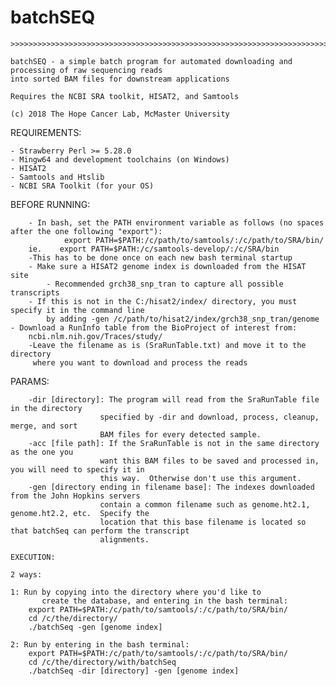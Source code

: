 # batchSEQ

    >>>>>>>>>>>>>>>>>>>>>>>>>>>>>>>>>>>>>>>>>>>>>>>>>>>>>>>>>>>>>>>>>>>>>>>>>>>>>>>>>>>>>>>>>>>>>>>>>>>>>

    batchSEQ - a simple batch program for automated downloading and processing of raw sequencing reads
    into sorted BAM files for downstream applications

    Requires the NCBI SRA toolkit, HISAT2, and Samtools

    (c) 2018 The Hope Cancer Lab, McMaster University

   >>>>>>>>>>>>>>>>>>>>>>>>>>>>>>>>>>>>>>>>>>>>>>>>>>>>>>>>>>>>>>>>>>>>>>>>>>>>>>>>>>>>>>>>>>>>>>>>>>>>>
   
   REQUIREMENTS:
   
   	- Strawberry Perl >= 5.28.0
	- Mingw64 and development toolchains (on Windows)
	- HISAT2
	- Samtools and Htslib
	- NCBI SRA Toolkit (for your OS)
   
   BEFORE RUNNING:

        - In bash, set the PATH environment variable as follows (no spaces after the one following "export"):
                export PATH=$PATH:/c/path/to/samtools/:/c/path/to/SRA/bin/
		ie.    export PATH=$PATH:/c/samtools-develop/:/c/SRA/bin
		-This has to be done once on each new bash terminal startup
        - Make sure a HISAT2 genome index is downloaded from the HISAT site
            - Recommended grch38_snp_tran to capture all possible transcripts
        - If this is not in the C:/hisat2/index/ directory, you must specify it in the command line
            by adding -gen /c/path/to/hisat2/index/grch38_snp_tran/genome
	- Download a RunInfo table from the BioProject of interest from:
		ncbi.nlm.nih.gov/Traces/study/
		-Leave the filename as is (SraRunTable.txt) and move it to the directory
		 where you want to download and process the reads

   PARAMS:

        -dir [directory]: The program will read from the SraRunTable file in the directory
                        specified by -dir and download, process, cleanup, merge, and sort
                        BAM files for every detected sample.
        -acc [file path]: If the SraRunTable is not in the same directory as the one you
                        want this BAM files to be saved and processed in, you will need to specify it in
                        this way.  Otherwise don't use this argument.
        -gen [directory ending in filename base]: The indexes downloaded from the John Hopkins servers
                        contain a common filename such as genome.ht2.1, genome.ht2.2, etc.  Specify the
                        location that this base filename is located so that batchSeq can perform the transcript
                        alignments.
                                                                                                        
    EXECUTION:
    
	2 ways:

	1: Run by copying into the directory where you'd like to
           create the database, and entering in the bash terminal:
		export PATH=$PATH:/c/path/to/samtools/:/c/path/to/SRA/bin/
		cd /c/the/directory/
		./batchSeq -gen [genome index]

	2: Run by entering in the bash terminal:
		export PATH=$PATH:/c/path/to/samtools/:/c/path/to/SRA/bin/
		cd /c/the/directory/with/batchSeq
		./batchSeq -dir [directory] -gen [genome index]
